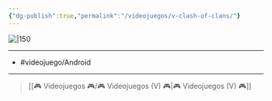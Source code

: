 ```yaml
---
{"dg-publish":true,"permalink":"/videojuegos/v-clash-of-clans/"}
---
```



![|150](https://images.igdb.com/igdb/image/upload/t_cover_big/co1mb8.jpg)

---

- #videojuego/Android 

---

> [[🎮 Videojuegos 🎮/🎮 Videojuegos (V) 🎮\|🎮 Videojuegos (V) 🎮]]
